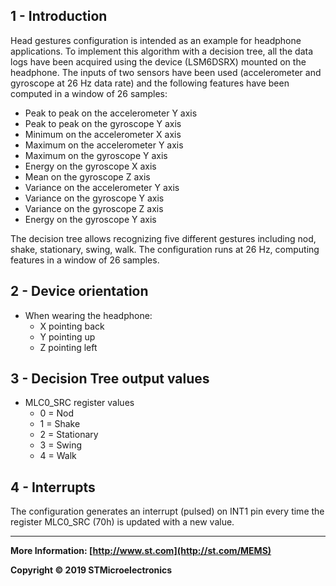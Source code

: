 ## 1 - Introduction

Head gestures configuration is intended as an example for headphone applications.
To implement this algorithm with a decision tree, all the data logs have been acquired using the device (LSM6DSRX) mounted on the headphone.
The inputs of two sensors have been used (accelerometer and gyroscope at 26 Hz data rate) and the following features have been computed in a window of 26 samples: 
- Peak to peak on the accelerometer Y axis
- Peak to peak on the gyroscope Y axis
- Minimum on the accelerometer X axis
- Maximum on the accelerometer Y axis
- Maximum on the gyroscope Y axis
- Energy on the gyroscope X axis
- Mean on the gyroscope Z axis
- Variance on the accelerometer Y axis
- Variance on the gyroscope Y axis
- Variance on the gyroscope Z axis
- Energy on the gyroscope Y axis

The decision tree allows recognizing five different gestures including nod, shake, stationary, swing, walk.
The configuration runs at 26 Hz, computing features in a window of 26 samples.


## 2 - Device orientation

- When wearing the headphone:
  - X pointing back
  - Y pointing up 
  - Z pointing left


## 3 - Decision Tree output values

- MLC0_SRC register values
  - 0 = Nod
  - 1 = Shake
  - 2 = Stationary
  - 3 = Swing
  - 4 = Walk


## 4 - Interrupts

The configuration generates an interrupt (pulsed) on INT1 pin every time the register MLC0_SRC (70h) is updated with a new value. 

------

**More Information: [http://www.st.com](http://st.com/MEMS)**

**Copyright © 2019 STMicroelectronics**